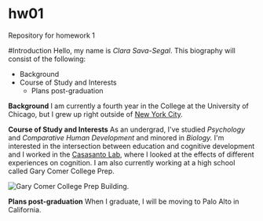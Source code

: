 # hw01
Repository for homework 1

#Introduction
Hello, my name is *Clara Sava-Segal*. This biography will consist of the following:
  
* Background
* Course of Study and Interests
  * Plans post-graduation

**Background**
I am currently a fourth year in the College at the University of Chicago, but I grew up right outside of [New York City](https://en.wikipedia.org/wiki/New_York_City). 

**Course of Study and Interests**
As an undergrad, I've studied *Psychology* and *Comparative Human Development* and minored in *Biology.* I'm interested in the intersection between education and cognitive development and I worked in the [Casasanto Lab](http://www.casasanto.com), where I looked at the effects of different experiences on cognition. I am also currently working at a high school called Gary Comer College Prep.

![Gary Comer College Prep Building.](/Users/clarasava-segal/Desktop/:cfss/Sava-Segal_HW1/GaryComer.jpg)

**Plans post-graduation**
When I graduate, I will be moving to Palo Alto in California. 

  